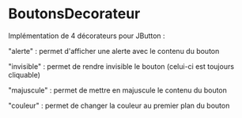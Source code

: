 # BoutonsDecorateur
Implémentation de 4 décorateurs pour JButton :
<p>"alerte" : permet d'afficher une alerte avec le contenu du bouton</p>
<p>"invisible" : permet de rendre invisible le bouton (celui-ci est toujours cliquable)</p>
<p>"majuscule" : permet de mettre en majuscule le contenu du bouton</p>
<p>"couleur" : permet de changer la couleur au premier plan du bouton</p>
